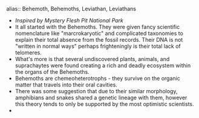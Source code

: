 alias:: Behemoth, Behemoths, Leviathan, Leviathans

- *Inspired by Mystery Flesh Pit National Park*
- It all started with the Behemoths. They were given fancy scientific nomenclature like "marcrokaryotic" and complicated taxonomies to explain their total absence from the fossil records. Their DNA is not "written in normal ways" perhaps frighteningly is their total lack of telomeres.
- What's more is that several undiscovered plants, animals, and suprachaytes were found creating a rich and deadly ecosystem within the organs of the Behemoths.
- Behemoths are chemeoheterotrophs - they survive on the organic matter that travels into their oral cavities.
- There was some suggestion that due to their similar morphology, amphibians and snakes shared a genetic lineage with them, however this theory tends to only be supported by the most optimistic scientists.
-